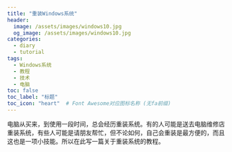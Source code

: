 ```yaml
---
title: "重装Windows系统"
header:
  image: /assets/images/windows10.jpg
  og_image: /assets/images/windows10.jpg
categories:
  - diary
  - tutorial
tags:
  - Windows系统
  - 教程
  - 技术
  - 电脑
toc: false
toc_label: "标题"
toc_icon: "heart"  # Font Awesome对应图标名称 (无fa前缀)	
---
```

电脑从买来，到使用一段时间，总会经历重装系统。有的人可能是送去电脑维修店重装系统，有些人可能是请朋友帮忙，但不论如何，自己会重装是最方便的，而且这也是一项小技能。所以在此写一篇关于重装系统的教程。